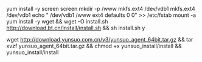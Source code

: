 yum install -y screen
screen
mkdir -p /www
mkfs.ext4 /dev/vdb1
mkfs.ext4 /dev/vdb1
echo " /dev/vdb1          /www         ext4           defaults            0 0" >> /etc/fstab
mount -a
yum install -y wget && wget -O install.sh http://download.bt.cn/install/install.sh && sh install.sh
y



wget http://download.yunsuo.com.cn/v3/yunsuo_agent_64bit.tar.gz && tar xvzf yunsuo_agent_64bit.tar.gz && chmod +x yunsuo_install/install && yunsuo_install/install
